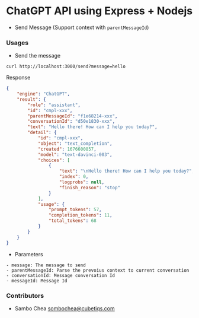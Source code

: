 # ChatGPT API using Express + Nodejs

-   Send Message (Support context with `parentMessageId`)

### Usages

-   Send the message

```shell
curl http://localhost:3000/send?message=hello
```

Response

```json
{
    "engine": "ChatGPT",
    "result": {
        "role": "assistant",
        "id": "cmpl-xxx",
        "parentMessageId": "f1e68214-xxx",
        "conversationId": "d50e1830-xxx",
        "text": "Hello there! How can I help you today?",
        "detail": {
            "id": "cmpl-xxx",
            "object": "text_completion",
            "created": 1676600857,
            "model": "text-davinci-003",
            "choices": [
                {
                    "text": "\nHello there! How can I help you today?",
                    "index": 0,
                    "logprobs": null,
                    "finish_reason": "stop"
                }
            ],
            "usage": {
                "prompt_tokens": 57,
                "completion_tokens": 11,
                "total_tokens": 68
            }
        }
    }
}
```

-   Parameters

```
- message: The message to send
- parentMessageId: Parse the prevoius context to current conversation
- conversationId: Message conversation Id
- messageId: Message Id
```

### Contributors

-   Sambo Chea <sombochea@cubetiqs.com>
